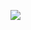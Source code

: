 ![](https://render.githubusercontent.com/render/math?math=Z_{i,m}%20=%20{d_i%20\cdot%20c_m}%20\tag{7-1%E5%BC%8F})
